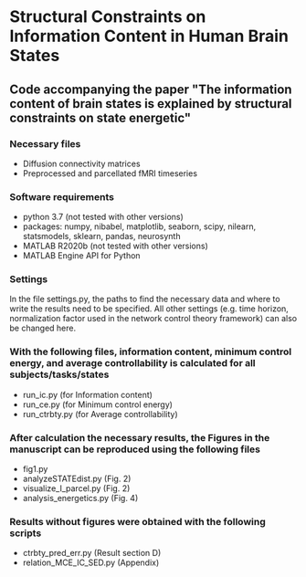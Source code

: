# Structural Constraints on Information Content in Human Brain States
## Code accompanying the paper "The information content of brain states is explained by structural constraints on state energetic"

### Necessary files
- Diffusion connectivity matrices
- Preprocessed and parcellated fMRI timeseries

### Software requirements
- python 3.7 (not tested with other versions)
- packages: numpy, nibabel, matplotlib, seaborn, scipy, nilearn, statsmodels, sklearn, pandas, neurosynth
- MATLAB R2020b (not tested with other versions)
- MATLAB Engine API for Python

### Settings
In the file settings.py, the paths to find the necessary data and where to write the results need to be specified.
All other settings (e.g. time horizon, normalization factor used in the network control theory framework) can also be changed here.

### With the following files, information content, minimum control energy, and average controllability is calculated for all subjects/tasks/states 
- run_ic.py (for Information content)
- run_ce.py (for Minimum control energy)
- run_ctrbty.py (for Average controllability)

### After calculation the necessary results, the Figures in the manuscript can be reproduced using the following files
- fig1.py
- analyzeSTATEdist.py (Fig. 2)
- visualize_I_parcel.py (Fig. 2)
- analysis_energetics.py (Fig. 4)

### Results without figures were obtained with the following scripts
- ctrbty_pred_err.py (Result section D)
- relation_MCE_IC_SED.py (Appendix)
